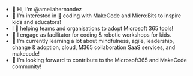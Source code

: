 - 👋 Hi, I’m @ameliahernandez
- 👀 I’m interested in 🚀 coding with MakeCode and Micro:Bits to inspire kids and educators!
- I 💜 helping teams and organisations to adopt Microsoft 365 tools! 
- 💪 I engage as facilitator for coding & robotic workshops for kids. 
- 🌱 I’m currently learning a lot about mindfulness, agile, leadership, change & adoption, cloud, M365 collaboration SaaS services, and makecode!
- 💞️ I’m looking forward to contribute to the Microsoft365 and MakeCode community!

<!---
ameliahernandez/ameliahernandez is a ✨ special ✨ repository because its `README.md` (this file) appears on your GitHub profile.
You can click the Preview link to take a look at your changes.
--->
